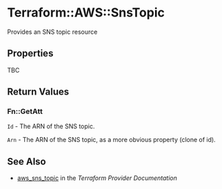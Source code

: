 # Terraform::AWS::SnsTopic

Provides an SNS topic resource

## Properties

TBC

## Return Values

### Fn::GetAtt

`Id` - The ARN of the SNS topic.

`Arn` - The ARN of the SNS topic, as a more obvious property (clone of id).

## See Also

* [aws_sns_topic](https://www.terraform.io/docs/providers/aws/r/sns_topic.html) in the _Terraform Provider Documentation_
